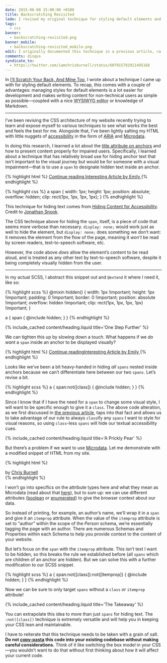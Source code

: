 ```yaml
---
date: 2015-06-08 15:00:00 +0100
title: Backscratching Revisited
lede: I revised my original technique for styling default elements and took it a step further to scratch the greatest number of backs.
tags:
  - css
banner:
  - backscratching-revisited.png
banner_mobile:
  - backscratching-revisited_mobile.png
edit: I originally documented this technique in a previous article, <a href="https://chrisburnell.com/article/ill-scratch-your-back">I’ll Scratch Your Back, And Mine Too</a>, but have updated the techniques and explanation here to reflect accessibility needs and to better convey the message; although, I no longer use Microdata, opting for [Microformats](http://microformats.org/) instead.
comments: disqus
syndicate_to:
  - https://twitter.com/iamchrisburnell/status/607915792911495168
---
```


In [I’ll Scratch Your Back, And Mine Too](/article/ill-scratch-your-back/), I wrote about a technique I came up with for styling default elements. To recap, this comes with a couple of advantages: managing styles for default elements is a lot easier for development and makes writing content for non-technical users as simple as possible—coupled with a nice <abbr title="What You See Is What You Get">WYSIWYG editor</abbr> or knowledge of Markdown.


--------


I’ve been revising the CSS architecture of my website recently trying to learn and expose myself to various techniques to see what works the best and feels the best for me. Alongside that, I’ve been lightly salting my HTML with little nuggets of [accessibility](http://a11yproject.com/) in the form of [ARIA](http://html5doctor.com/using-aria-in-html/) and [Microdata](https://schema.org/docs/documents.html).

In doing this research, I learned a lot about the [title attribute on anchors](https://silktide.com/i-thought-title-text-improved-accessibility-i-was-wrong/) and how to present content properly for impaired users. Specifically, I learned about a technique that has relatively broad use for hiding anchor text that isn’t important to the visual journey but would be for someone with a visual impairment—that is to use a `span` to designate hidden text inside an anchor.

{% highlight html %}
<a href="/article/interesting-article">
    <span>Continue reading </span>Interesting Article by Emily
</a>
{% endhighlight %}

{% highlight css %}
a span {
    width:  1px;
    height: 1px;
    position: absolute;
    overflow: hidden;
    clip: rect(1px, 1px, 1px, 1px);
}
{% endhighlight %}

<aside><p>This technique for hiding text comes from <a rel="external" href="https://snook.ca/archives/html_and_css/hiding-content-for-accessibility">Hiding Content for Accessibility</a>. Credit to <a rel="external" href="https://snook.ca">Jonathan Snook</a>.</p></aside>

The CSS technique above for hiding the `span`, itself, is a piece of code that seems more verbose than necessary. `display: none;` would work just as well to hide the element, but `display: none;` does something we don’t want: it removes the element from the flow of the page, meaning it *won’t* be read by screen readers, text-to-speech software, etc.

However, the code above *does* allow the element’s content to be read aloud, and is treated as any other text by text-to-speech software, despite it being completely visually hidden from the user.


--------


In my actual SCSS, I abstract this snippet out and `@extend` it where I need it, like so:

{% highlight scss %}
@mixin hidden() {
    width:  1px !important;
    height: 1px !important;
    padding: 0 !important;
    border: 0 !important;
    position: absolute !important;
    overflow: hidden !important;
    clip: rect(1px, 1px, 1px, 1px) !important;
}

a {
    span {
        @include hidden;
    }
}
{% endhighlight %}


{% include_cached content/heading.liquid title='One Step Further' %}

We can tighten this up by slowing down a touch. What happens if we *do want* a `span` inside an anchor to be displayed visually?

{% highlight html %}
<a href="/article/interesting-article">
    <span>Continue reading</span>Interesting Article by <span class="author--emily">Emily</span>
</a>
{% endhighlight %}

Looks like we’ve been a bit heavy-handed in hiding *all* `spans` nested inside anchors because we can’t differentiate here between our two `spans`. Let’s revise a bit.

{% highlight scss %}
a {
    span:not([class]) {
        @include hidden;
    }
}
{% endhighlight %}

Since I know that if I have the need for a `span` to change some visual style, I will want to be specific enough to give it a `class`. The above code alteration, as we first discussed in [the previous article](/article/ill-scratch-your-back/), taps into that fact and allows us to take advantage of our rule to always `class`ify any `spans` I want to style for visual reasons, so using `class`-less `spans` will hide our textual accessibility cues.


{% include_cached content/heading.liquid title='A Prickly Pear' %}

But there’s a problem if we want to use [Microdata](https://schema.org/docs/documents.html). Let me demonstrate with a modified snippet of HTML from my site.

{% highlight html %}
<aside class="author" itemtype="https://schema.org/Person">
    <div class="author-name">
        by <a href="/about">
               <span>Chris Burnell</span>
           </a>
    </div>
</aside>
{% endhighlight %}

I won’t go into specifics on the attribute types here and what they mean as Microdata (read about that [here](https://schema.org/Person)), but to sum up: we can use different attributes ([boolean](https://html.spec.whatwg.org/#boolean-attributes) or [enumerated](https://html.spec.whatwg.org/#keywords-and-enumerated-attributes)) to give the browser context about our data.

So instead of printing, for example, an author’s name, we’ll wrap it in a `span` and give it an `itemprop` attribute. When the value of the `itemprop` attribute is set to <q>author</q> within the scope of the *Person* schema, we’re essentially tagging the page with an author. There are numerous Schemas and Properties within each Schema to help you provide context to the content of your website.

But let’s focus on the `span` with the `itemprop` attribute. This isn’t text I want to be hidden, so this breaks the rule we established before (all `spans` which are children of an anchor are hidden). But we can solve this with a further modification to our SCSS snippet.

{% highlight scss %}
a {
    span:not([class]):not([itemprop]) {
        @include hidden;
    }
}
{% endhighlight %}

Now we can be sure to only target `spans` without a `class` *or* `itemprop` attribute!


{% include_cached content/heading.liquid title='The Takeaway' %}

You can extrapolate this idea to more than just `spans` for hiding text. The `:not([class])` technique is extremely versatile and will help you in keeping your CSS lean and maintainable.

I have to reiterate that this technique needs to be taken with a grain of salt. **Do not [copy-pasta](https://gifs.chrisburnell.com/copypasta.gif "Copy and Paste") this code into your existing codebase without making careful considerations.** Think of it like switching the box model in your CSS—you wouldn’t want to do that without first thinking about how it will affect your current code.
